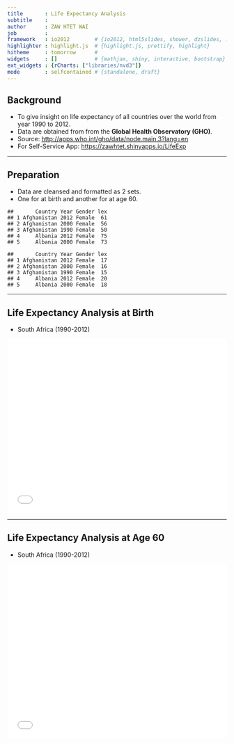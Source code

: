 ```yaml
---
title       : Life Expectancy Analysis
subtitle    : 
author      : ZAW HTET WAI
job         : 
framework   : io2012        # {io2012, html5slides, shower, dzslides, ...}
highlighter : highlight.js  # {highlight.js, prettify, highlight}
hitheme     : tomorrow      # 
widgets     : []            # {mathjax, shiny, interactive, bootstrap}
ext_widgets : {rCharts: ["libraries/nvd3"]}
mode        : selfcontained # {standalone, draft}
---
```





## Background

 - To give insight on life expectancy of all countries over the world from year 1990 to 2012.
 - Data are obtained from from the <b>Global Health Observatory (GHO)</b>.
 - Source: http://apps.who.int/gho/data/node.main.3?lang=en
 - For Self-Service App: https://zawhtet.shinyapps.io/LifeExp

---

## Preparation
- Data are cleansed and formatted as 2 sets.
- One for at birth and another for at age 60.


```
##       Country Year Gender lex
## 1 Afghanistan 2012 Female  61
## 2 Afghanistan 2000 Female  56
## 3 Afghanistan 1990 Female  50
## 4     Albania 2012 Female  75
## 5     Albania 2000 Female  73
```

```
##       Country Year Gender lex
## 1 Afghanistan 2012 Female  17
## 2 Afghanistan 2000 Female  16
## 3 Afghanistan 1990 Female  15
## 4     Albania 2012 Female  20
## 5     Albania 2000 Female  18
```

---

## Life Expectancy Analysis at Birth
- South Africa (1990-2012)

<iframe src=' assets/fig/unnamed-chunk-2-1.html ' scrolling='no' frameBorder='0' seamless class='rChart highcharts ' id=iframe- chartbec39652043 ></iframe> <style>iframe.rChart{ width: 100%; height: 400px;}</style>

---

## Life Expectancy Analysis at Age 60
- South Africa (1990-2012)

<iframe src=' assets/fig/unnamed-chunk-3-1.html ' scrolling='no' frameBorder='0' seamless class='rChart highcharts ' id=iframe- chartbec56952a0a ></iframe> <style>iframe.rChart{ width: 100%; height: 400px;}</style>
